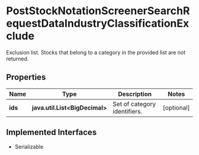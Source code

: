 

# PostStockNotationScreenerSearchRequestDataIndustryClassificationExclude

Exclusion list. Stocks that belong to a category in the provided list are not returned.

## Properties

Name | Type | Description | Notes
------------ | ------------- | ------------- | -------------
**ids** | **java.util.List&lt;BigDecimal&gt;** | Set of category identifiers.  |  [optional]


## Implemented Interfaces

* Serializable


